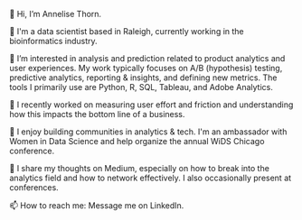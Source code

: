 👋 Hi, I’m Annelise Thorn.

💼 I'm a data scientist based in Raleigh, currently working in the bioinformatics industry.

👀 I’m interested in analysis and prediction related to product analytics and user experiences. My work typically focuses on A/B (hypothesis) testing, predictive analytics, reporting & insights, and defining new metrics. The tools I primarily use are Python, R, SQL, Tableau, and Adobe Analytics.

🌱 I recently worked on measuring user effort and friction and understanding how this impacts the bottom line of a business.

💞️ I enjoy building communities in analytics & tech. I'm an ambassador with Women in Data Science and help organize the annual WiDS Chicago conference.

📝 I share my thoughts on Medium, especially on how to break into the analytics field and how to network effectively. I also occasionally present at conferences.

📫 How to reach me: Message me on LinkedIn.
